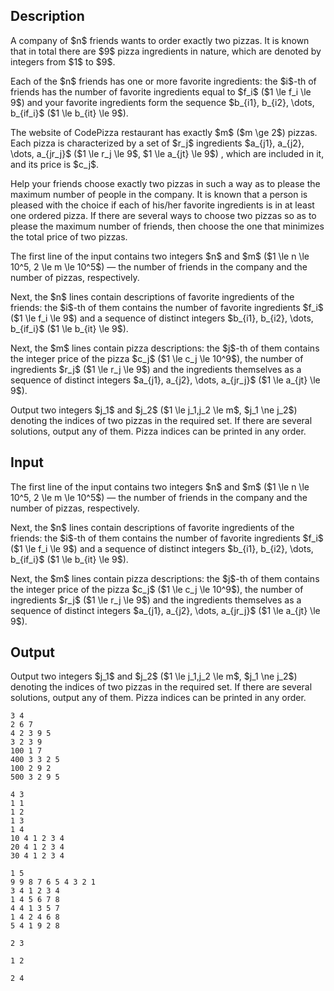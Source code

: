 ## Description

<div><p>A company of $n$ friends wants to order exactly two pizzas. It is known that in total there are $9$ pizza ingredients in nature, which are denoted by integers from $1$ to $9$.</p><p>Each of the $n$ friends has one or more favorite ingredients: the $i$-th of friends has the number of favorite ingredients equal to $f_i$ ($1 \le f_i \le 9$) and your favorite ingredients form the sequence $b_{i1}, b_{i2}, \dots, b_{if_i}$ ($1 \le b_{it} \le 9$).</p><p>The website of CodePizza restaurant has exactly $m$ ($m \ge 2$) pizzas. Each pizza is characterized by a set of $r_j$ ingredients $a_{j1}, a_{j2}, \dots, a_{jr_j}$ ($1 \le r_j \le 9$, $1 \le a_{jt} \le 9$) , which are included in it, and its price is $c_j$.</p><p>Help your friends choose exactly two pizzas in such a way as to please the maximum number of people in the company. It is known that a person is pleased with the choice if <span class="tex-font-style-bf">each</span> of his/her favorite ingredients is in at least one ordered pizza. If there are several ways to choose two pizzas so as to please the maximum number of friends, then choose the one that minimizes the total price of two pizzas.</p></div><div class="input-specification"><p>The first line of the input contains two integers $n$ and $m$ ($1 \le n \le 10^5, 2 \le m \le 10^5$) — the number of friends in the company and the number of pizzas, respectively.</p><p>Next, the $n$ lines contain descriptions of favorite ingredients of the friends: the $i$-th of them contains the number of favorite ingredients $f_i$ ($1 \le f_i \le 9$) and a sequence of distinct integers $b_{i1}, b_{i2}, \dots, b_{if_i}$ ($1 \le b_{it} \le 9$).</p><p>Next, the $m$ lines contain pizza descriptions: the $j$-th of them contains the integer price of the pizza $c_j$ ($1 \le c_j \le 10^9$), the number of ingredients $r_j$ ($1 \le r_j \le 9$) and the ingredients themselves as a sequence of distinct integers $a_{j1}, a_{j2}, \dots, a_{jr_j}$ ($1 \le a_{jt} \le 9$).</p></div><div class="output-specification"><p>Output two integers $j_1$ and $j_2$ ($1 \le j_1,j_2 \le m$, $j_1 \ne j_2$) denoting the indices of two pizzas in the required set. If there are several solutions, output any of them. Pizza indices can be printed in any order.</p></div>

## Input

<p>The first line of the input contains two integers $n$ and $m$ ($1 \le n \le 10^5, 2 \le m \le 10^5$) — the number of friends in the company and the number of pizzas, respectively.</p><p>Next, the $n$ lines contain descriptions of favorite ingredients of the friends: the $i$-th of them contains the number of favorite ingredients $f_i$ ($1 \le f_i \le 9$) and a sequence of distinct integers $b_{i1}, b_{i2}, \dots, b_{if_i}$ ($1 \le b_{it} \le 9$).</p><p>Next, the $m$ lines contain pizza descriptions: the $j$-th of them contains the integer price of the pizza $c_j$ ($1 \le c_j \le 10^9$), the number of ingredients $r_j$ ($1 \le r_j \le 9$) and the ingredients themselves as a sequence of distinct integers $a_{j1}, a_{j2}, \dots, a_{jr_j}$ ($1 \le a_{jt} \le 9$).</p>

## Output

<p>Output two integers $j_1$ and $j_2$ ($1 \le j_1,j_2 \le m$, $j_1 \ne j_2$) denoting the indices of two pizzas in the required set. If there are several solutions, output any of them. Pizza indices can be printed in any order.</p>





```input1
3 4
2 6 7
4 2 3 9 5
3 2 3 9
100 1 7
400 3 3 2 5
100 2 9 2
500 3 2 9 5
```




```input2
4 3
1 1
1 2
1 3
1 4
10 4 1 2 3 4
20 4 1 2 3 4
30 4 1 2 3 4
```




```input3
1 5
9 9 8 7 6 5 4 3 2 1
3 4 1 2 3 4
1 4 5 6 7 8
4 4 1 3 5 7
1 4 2 4 6 8
5 4 1 9 2 8
```




```output1
2 3
```




```output2
1 2
```




```output3
2 4
```


